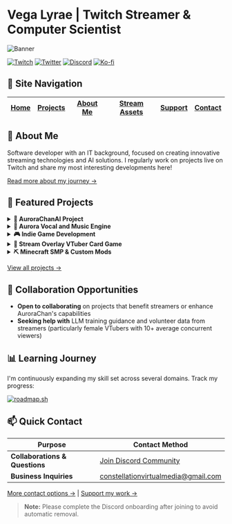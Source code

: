 # Vega Lyrae | Twitch Streamer & Computer Scientist

![Banner](https://github.com/user-attachments/assets/736816e0-5903-479a-b5e7-93078b10ed1a)

[![Twitch](https://img.shields.io/badge/Twitch-9146FF?style=for-the-badge&logo=twitch&logoColor=white)](https://twitch.tv/vegalyraebard)
[![Twitter](https://img.shields.io/badge/Twitter-1DA1F2?style=for-the-badge&logo=twitter&logoColor=white)](https://x.com/VegaLyraeVT)
[![Discord](https://img.shields.io/badge/Discord-5865F2?style=for-the-badge&logo=discord&logoColor=white)](https://discord.gg/UPQgsszwZA)
[![Ko-fi](https://img.shields.io/badge/Ko--fi-F16061?style=for-the-badge&logo=ko-fi&logoColor=white)](https://ko-fi.com/vegalyrae)

## 📑 Site Navigation

| [Home](README.md) | [Projects](projects.md) | [About Me](about.md) | [Stream Assets](stream-assets.md) | [Support](support.md) | [Contact](contact.md) |
|-------------------|-------------------------|----------------------|----------------------------------|------------------------|------------------------|

## 👋 About Me

Software developer with an IT background, focused on creating innovative streaming technologies and AI solutions. I regularly work on projects live on Twitch and share my most interesting developments here!

[Read more about my journey →](about.md)

## 🔭 Featured Projects

<details>
<summary><strong>📡 AuroraChanAI Project</strong></summary>
<br>
A sophisticated collection of LLMs and neural networks working in tandem to create a fully autonomous virtual streamer. AuroraChan represents thousands of hours of R&D, with the goal of creating a lifelike streamer experience powered by custom-trained LLMs.
</details>

<details>
<summary><strong>🎵 Aurora Vocal and Music Engine</strong></summary>
<br>
Neural networks enabling live karaoke and original song creation by Aurora. This project includes a custom vocaloid implementation. Preview songs play during the first 5 minutes of each Twitch stream. Please note this is not AI generated music but instead a workspace tool I use to allow aurora to view and make requests about songs I make with a vocaloid program I work in.
</details>

<details>
<summary><strong>🎮 Indie Game Development</strong></summary>
<br>
A Godot-based top-down 2.5D horde shooter featuring deep lore and perk skill trees. Players take on the role of a malfunctioning AI in a dying server environment. The game will feature AuroraChan integration for stream collaborations.
</details>

<details>
<summary><strong>🎲 Stream Overlay VTuber Card Game</strong></summary>
<br>
Interactive card game system integrated with streaming platforms. More details coming soon!
</details>

<details>
<summary><strong>⛏️ Minecraft SMP & Custom Mods</strong></summary>
<br>
Running a Minecraft SMP with custom-developed mods, currently implementing AuroraChan integration for Minecraft.
Learn more about the <a href="https://smp.constellationvirtualmedia.com/">Constellation SMP here</a>.
</details>

[View all projects →](projects.md)

## 🤝 Collaboration Opportunities

- **Open to collaborating** on projects that benefit streamers or enhance AuroraChan's capabilities
- **Seeking help with** LLM training guidance and volunteer data from streamers (particularly female VTubers with 10+ average concurrent viewers)

## 📊 Learning Journey

I'm continuously expanding my skill set across several domains. Track my progress:

[![roadmap.sh](https://roadmap.sh/card/tall/67e4a5d2616abc6b0b69db0a?variant=dark&roadmaps=data-analyst%2Cgame-developer%2Cpython%2Cbackend)](https://roadmap.sh)

## 📫 Quick Contact

| Purpose | Contact Method |
|---------|----------------|
| **Collaborations & Questions** | [Join Discord Community](https://discord.gg/UPQgsszwZA) |
| **Business Inquiries** | constellationvirtualmedia@gmail.com |

[More contact options →](contact.md) | [Support my work →](support.md)

> **Note:** Please complete the Discord onboarding after joining to avoid automatic removal.

